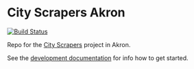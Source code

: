# City Scrapers Akron

[![Build Status](https://travis-ci.org/City-Bureau/city-scrapers-akr.svg?branch=master)](https://travis-ci.org/City-Bureau/city-scrapers-akr)

Repo for the [City Scrapers](https://cityscrapers.org) project in Akron.

See the [development documentation](https://cityscrapers.org/docs/development/) for info how to get started.
